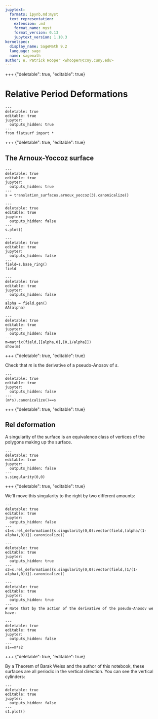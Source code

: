 ```yaml
---
jupytext:
  formats: ipynb,md:myst
  text_representation:
    extension: .md
    format_name: myst
    format_version: 0.13
    jupytext_version: 1.10.3
kernelspec:
  display_name: SageMath 9.2
  language: sage
  name: sagemath
author: W. Patrick Hooper <whooper@ccny.cuny.edu>
---
```


+++ {"deletable": true, "editable": true}

# Relative Period Deformations

```{code-cell} ipython3
---
deletable: true
editable: true
jupyter:
  outputs_hidden: true
---
from flatsurf import *
```

+++ {"deletable": true, "editable": true}

## The Arnoux-Yoccoz surface

```{code-cell} ipython3
---
deletable: true
editable: true
jupyter:
  outputs_hidden: true
---
s = translation_surfaces.arnoux_yoccoz(3).canonicalize()
```

```{code-cell} ipython3
---
deletable: true
editable: true
jupyter:
  outputs_hidden: false
---
s.plot()
```

```{code-cell} ipython3
---
deletable: true
editable: true
jupyter:
  outputs_hidden: false
---
field=s.base_ring()
field
```

```{code-cell} ipython3
---
deletable: true
editable: true
jupyter:
  outputs_hidden: false
---
alpha = field.gen()
AA(alpha)
```

```{code-cell} ipython3
---
deletable: true
editable: true
jupyter:
  outputs_hidden: false
---
m=matrix(field,[[alpha,0],[0,1/alpha]])
show(m)
```

+++ {"deletable": true, "editable": true}

Check that $m$ is the derivative of a pseudo-Anosov of $s$.

```{code-cell} ipython3
---
deletable: true
editable: true
jupyter:
  outputs_hidden: false
---
(m*s).canonicalize()==s
```

+++ {"deletable": true, "editable": true}

## Rel deformation

A singularity of the surface is an equivalence class of vertices of the polygons making up the surface.

```{code-cell} ipython3
---
deletable: true
editable: true
jupyter:
  outputs_hidden: false
---
s.singularity(0,0)
```

+++ {"deletable": true, "editable": true}

We'll move this singularity to the right by two different amounts:

```{code-cell} ipython3
---
deletable: true
editable: true
jupyter:
  outputs_hidden: false
---
s1=s.rel_deformation({s.singularity(0,0):vector(field,(alpha/(1-alpha),0))}).canonicalize()
```

```{code-cell} ipython3
---
deletable: true
editable: true
jupyter:
  outputs_hidden: true
---
s2=s.rel_deformation({s.singularity(0,0):vector(field,(1/(1-alpha),0))}).canonicalize()
```

```{code-cell} ipython3
---
deletable: true
editable: true
jupyter:
  outputs_hidden: true
---
# Note that by the action of the derivative of the pseudo-Anosov we have:
```

```{code-cell} ipython3
---
deletable: true
editable: true
jupyter:
  outputs_hidden: false
---
s1==m*s2
```

+++ {"deletable": true, "editable": true}

By a Theorem of Barak Weiss and the author of this notebook, these surfaces are all periodic in the vertical direction. You can see the vertical cylinders:

```{code-cell} ipython3
---
deletable: true
editable: true
jupyter:
  outputs_hidden: false
---
s1.plot()
```
